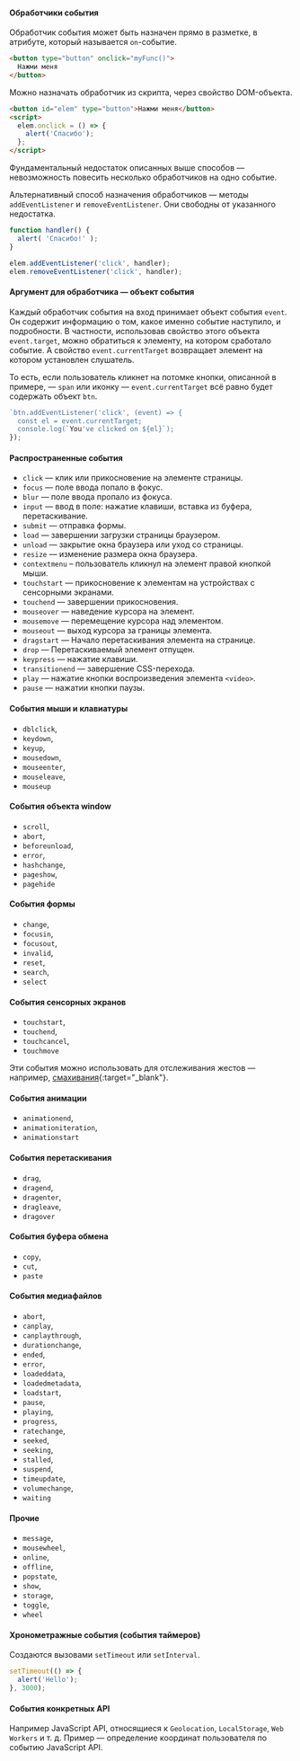 #### Обработчики события

Обработчик события может быть назначен прямо в разметке, в атрибуте, который называется `on`-событие.

```html
<button type="button" onclick="myFunc()">
  Нажми меня
</button>
```

Можно назначать обработчик из скрипта, через свойство DOM-объекта.

```html
<button id="elem" type="button">Нажми меня</button>
<script>
  elem.onclick = () => {
    alert('Спасибо');
  };
</script>
```

Фундаментальный недостаток описанных выше способов — невозможность повесить несколько обработчиков на одно событие.

Альтернативный способ назначения обработчиков — методы `addEventListener` и `removeEventListener`. Они свободны от указанного недостатка.

```js
function handler() {
  alert( 'Спасибо!' );
}

elem.addEventListener('click', handler);
elem.removeEventListener('click', handler);
```

#### Аргумент для обработчика — объект события

Каждый обработчик события на вход принимает объект события `event`. Он содержит информацию о том, какое именно событие наступило, и подробности. В частности, использовав свойство этого объекта `event.target`, можно обратиться к элементу, на котором сработало событие. А свойство `event.currentTarget` возвращает элемент на котором установлен слушатель.

То есть, если пользователь кликнет на потомке кнопки, описанной в примере, — `span` или иконку — `event.currentTarget` всё равно будет содержать объект `btn`.

```js
`btn.addEventListener('click', (event) => {
  const el = event.currentTarget;
  console.log(`You've clicked on ${el}`);
});
```

#### Распространенные события

- `click` — клик или прикосновение на элементе страницы.
- `focus` — поле ввода попало в фокус.
- `blur` — поле ввода пропало из фокуса.
- `input` — ввод в поле: нажатие клавиши, вставка из буфера, перетаскивание.
- `submit` — отправка формы.
- `load` — завершении загрузки страницы браузером.
- `unload` — закрытие окна браузера или уход со страницы.
- `resize` — изменение размера окна браузера.
- `contextmenu` – пользователь кликнул на элемент правой кнопкой мыши.
- `touchstart` — прикосновение к элементам на устройствах с сенсорными экранами.
- `touchend` — завершении прикосновения.
- `mouseover` — наведение курсора на элемент.
- `mousemove` — перемещение курсора над элементом.
- `mouseout` — выход курсора за границы элемента.
- `dragstart` — Начало перетаскивания элемента на странице.
- `drop` — Перетаскиваемый элемент отпущен.
- `keypress` — нажатие клавиши.
- `transitionend` — завершение CSS-перехода.
- `play` — нажатие кнопки воспроизведения элемента `<video>`.
- `pause` — нажатии кнопки паузы.

#### События мыши и клавиатуры

- `dblclick`,
- `keydown`,
- `keyup`,
- `mousedown`,
- `mouseenter`,
- `mouseleave`,
- `mouseup`

#### События объекта window

- `scroll`,
- `abort`,
- `beforeunload`,
- `error`,
- `hashchange`,
- `pageshow`,
- `pagehide`

#### События формы

- `change`,
- `focusin`,
- `focusout`,
- `invalid`,
- `reset`,
- `search`,
- `select`

#### События сенсорных экранов

- `touchstart`,
- `touchend`,
- `touchcancel`,
- `touchmove`

Эти события можно использовать для отслеживания жестов — например, [смахивания](https://gist.github.com/SleepWalker/da5636b1abcbaff48c4d){:target="_blank"}.

#### События анимации

- `animationend`,
- `animationiteration`,
- `animationstart`

#### События перетаскивания

- `drag`,
- `dragend`,
- `dragenter`,
- `dragleave`,
- `dragover`

#### События буфера обмена

- `copy`,
- `cut`,
- `paste`

#### События медиафайлов

- `abort`,
- `canplay`,
- `canplaythrough`,
- `durationchange`,
- `ended`,
- `error`,
- `loadeddata`,
- `loadedmetadata`,
- `loadstart`,
- `pause`,
- `playing`,
- `progress`,
- `ratechange`,
- `seeked`,
- `seeking`,
- `stalled`,
- `suspend`,
- `timeupdate`,
- `volumechange`,
- `waiting`

#### Прочие

- `message`,
- `mousewheel`,
- `online`,
- `offline`,
- `popstate`,
- `show`,
- `storage`,
- `toggle`,
- `wheel`
#### Хронометражные события (события таймеров)

Создаются вызовами `setTimeout` или `setInterval`.

```js
setTimeout(() => {
  alert('Hello');
}, 3000);
```

#### События конкретных API

Например JavaScript API, относящиеся к `Geolocation`, `LocalStorage`, `Web Workers` и т. д. Пример — определение координат пользователя по событию JavaScript API.
